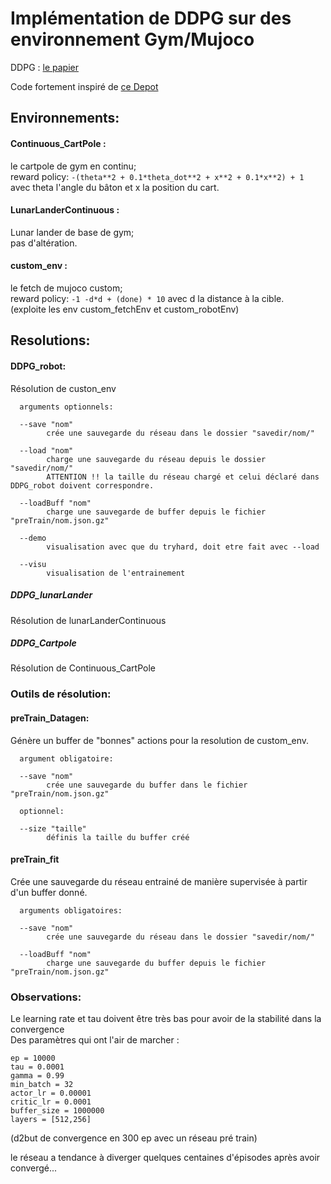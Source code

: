 # Implémentation de DDPG sur des environnement Gym/Mujoco

DDPG : [le papier](https://arxiv.org/pdf/1509.02971v2.pdf)   

Code fortement inspiré de [ce Depot](https://github.com/shivaverma/OpenAIGym/)

## Environnements:

#### Continuous_CartPole :
le cartpole de gym en continu;  
reward policy: `-(theta**2 + 0.1*theta_dot**2 + x**2 + 0.1*x**2) + 1`
avec theta l'angle du bâton et x la position du cart.  


#### LunarLanderContinuous :
Lunar lander de base de gym;  
pas d'altération.  


#### custom_env :
le fetch de mujoco custom;   
reward policy: `-1 -d*d + (done) * 10`
avec d la distance à la cible.  
(exploite les env custom_fetchEnv et custom_robotEnv)

## Resolutions:
#### DDPG_robot:
Résolution de custon_env  


      arguments optionnels:  

      --save "nom"  
            crée une sauvegarde du réseau dans le dossier "savedir/nom/"  

      --load "nom"  
            charge une sauvegarde du réseau depuis le dossier "savedir/nom/"  
            ATTENTION !! la taille du réseau chargé et celui déclaré dans DDPG_robot doivent correspondre.  

      --loadBuff "nom"  
            charge une sauvegarde de buffer depuis le fichier "preTrain/nom.json.gz"

      --demo  
            visualisation avec que du tryhard, doit etre fait avec --load

      --visu  
            visualisation de l'entrainement

##### DDPG_lunarLander
Résolution de lunarLanderContinuous  


##### DDPG_Cartpole
Résolution de Continuous_CartPole  

### Outils de résolution:
#### preTrain_Datagen:
Génère un buffer de "bonnes" actions pour la resolution de custom_env.  


      argument obligatoire:

      --save "nom"  
            crée une sauvegarde du buffer dans le fichier "preTrain/nom.json.gz"  

      optionnel:  

      --size "taille"
            définis la taille du buffer créé

#### preTrain_fit
Crée une sauvegarde du réseau entrainé de manière supervisée à partir d'un buffer donné.  


      arguments obligatoires:

      --save "nom"  
            crée une sauvegarde du réseau dans le dossier "savedir/nom/"  

      --loadBuff "nom"  
            charge une sauvegarde du buffer depuis le fichier "preTrain/nom.json.gz"

### Observations:
Le learning rate et tau doivent être très bas pour avoir de la stabilité dans la convergence  
Des paramètres qui ont l'air de marcher :  
```
ep = 10000
tau = 0.0001
gamma = 0.99
min_batch = 32
actor_lr = 0.00001
critic_lr = 0.0001
buffer_size = 1000000
layers = [512,256]
```
(d2but de convergence en 300 ep avec un réseau pré train)

le réseau a tendance à diverger quelques centaines d'épisodes après avoir convergé...
